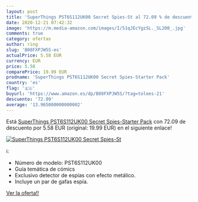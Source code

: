 ```yaml
---
layout: post
title: 'SuperThings PST6S112UK00 Secret Spies-St al 72.09 % de descuento'
date: 2020-12-21 07:42:32
image: 'https://m.media-amazon.com/images/I/51qJEcYgzSL._SL200_.jpg'
comments: true
category: ofertas
author: ring
slug: 'B08FXPJW5S-es'
actualPrice: 5.58 EUR
currency: EUR
price: 5.58
comparePrice: 19.99 EUR
prodname: 'SuperThings PST6S112UK00 Secret Spies-Starter Pack'
country: 'es'
flag: '🇪🇸'
buyurl: 'https://www.amazon.es/dp/B08FXPJW5S/?tag=tolees-21'
descuento: '72.09'
average: '13.965000000000002'
---
```


Está [SuperThings PST6S112UK00 Secret Spies-Starter Pack](https://www.amazon.es/dp/B08FXPJW5S/?tag=tolees-21) con 72.09 de descuento por 5.58 EUR (original: 19.99 EUR) en el siguiente enlace!

[![SuperThings PST6S112UK00 Secret Spies-St](https://m.media-amazon.com/images/I/51qJEcYgzSL._SL200_.jpg)](https://www.amazon.es/dp/B08FXPJW5S/?tag=tolees-21)

ℹ️:

- Número de modelo: PST6S112UK00
- Guía temática de cómics
- Exclusivo detector de espías con efecto metálico.
- Incluye un par de gafas espía.

[Ver la oferta!!](https://www.amazon.es/dp/B08FXPJW5S/?tag=tolees-21)
